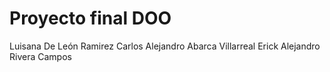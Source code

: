 Proyecto final DOO
==================
Luisana De León Ramirez
Carlos Alejandro Abarca Villarreal
Erick Alejandro Rivera Campos

